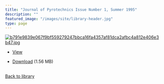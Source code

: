 ```yaml
---
title: "Journal of Pyrotechnics Issue Number 1, Summer 1995"
description: ""
featured_image: "/images/site/library-header.jpg"
type: page
---
```


<a href="https://drive.google.com/uc?export=view&id=1U64O55njG2Ed4z6QBrVFaF0JK6NsAAw2" target="_blank">![b791e9839e067f9bf559279247bbca16fa4357af81dca2afbc4a812e406e3b47.jpg](/images/library/b791e9839e067f9bf559279247bbca16fa4357af81dca2afbc4a812e406e3b47.jpg)</a>
* <a href="https://drive.google.com/uc?export=view&id=1U64O55njG2Ed4z6QBrVFaF0JK6NsAAw2" target="_blank">View</a>

* [Download](https://drive.google.com/uc?export=download&id=1U64O55njG2Ed4z6QBrVFaF0JK6NsAAw2) (1.56 MB)

<br />[Back to library](/library/)
